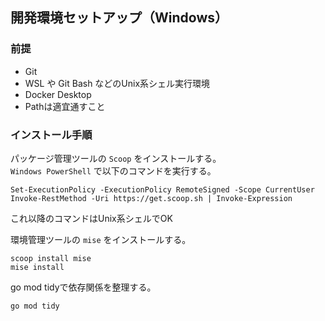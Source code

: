 ## 開発環境セットアップ（Windows）

### 前提

- Git
- WSL や Git Bash などのUnix系シェル実行環境
- Docker Desktop
- Pathは適宜通すこと

### インストール手順
パッケージ管理ツールの `Scoop` をインストールする。  
`Windows PowerShell` で以下のコマンドを実行する。
```shell
Set-ExecutionPolicy -ExecutionPolicy RemoteSigned -Scope CurrentUser
Invoke-RestMethod -Uri https://get.scoop.sh | Invoke-Expression
```
これ以降のコマンドはUnix系シェルでOK

環境管理ツールの `mise` をインストールする。
```shell
scoop install mise
mise install
```

go mod tidyで依存関係を整理する。
```shell
go mod tidy
```